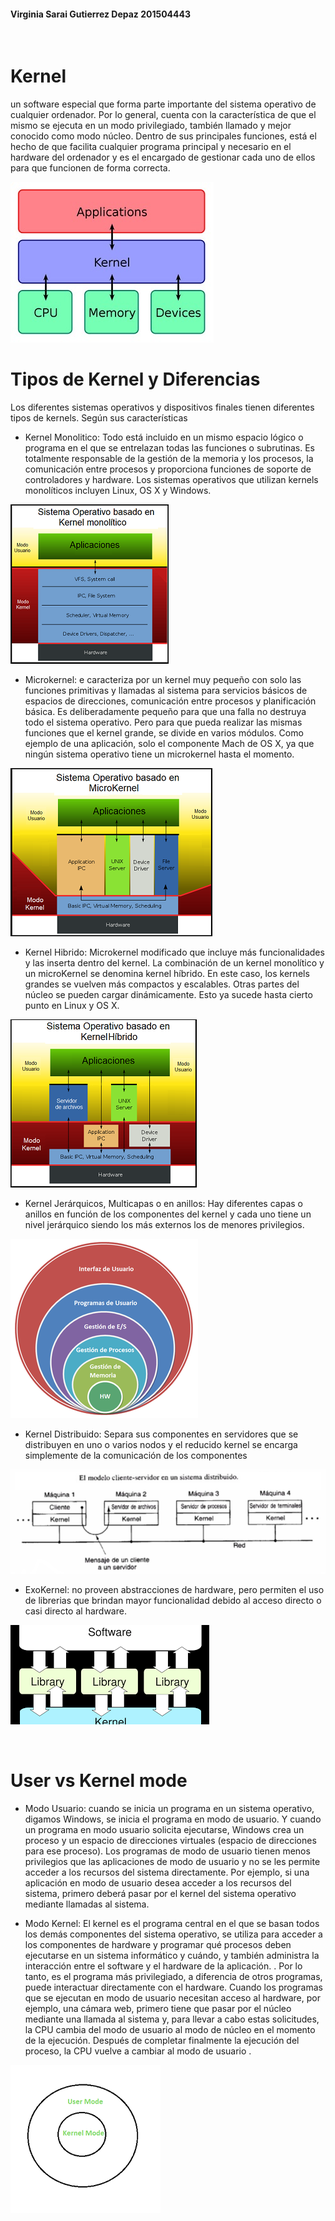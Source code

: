 #### Virginia Sarai Gutierrez Depaz 201504443

<br>

# Kernel
un software especial que forma parte importante del sistema operativo de cualquier ordenador. Por lo general, cuenta con la característica de que el mismo se ejecuta en un modo privilegiado, también llamado y mejor conocido como modo núcleo. Dentro de sus principales funciones, está el hecho de que facilita cualquier programa principal y necesario en el hardware del ordenador y es el encargado de gestionar cada uno de ellos para que funcionen de forma correcta.
</p>

![](../img/1.jpg)

# Tipos de Kernel y  Diferencias
Los diferentes sistemas operativos y dispositivos finales tienen diferentes tipos de kernels. Según sus características

- Kernel Monolitico:
Todo está incluido en un mismo espacio lógico o programa en el que se entrelazan todas las funciones o subrutinas.
Es totalmente responsable de la gestión de la memoria y los procesos, la comunicación entre procesos y proporciona funciones de soporte de controladores y hardware. Los sistemas operativos que utilizan kernels monolíticos incluyen Linux, OS X y Windows.

![](../img/2.png)


- Microkernel:
e caracteriza por un kernel muy pequeño con solo las funciones primitivas y llamadas al sistema para servicios básicos de espacios de direcciones, comunicación entre procesos y planificación básica.
Es deliberadamente pequeño para que una falla no destruya todo el sistema operativo. Pero para que pueda realizar las mismas funciones que el kernel grande, se divide en varios módulos. Como ejemplo de una aplicación, solo el componente Mach de OS X, ya que ningún sistema operativo tiene un microkernel hasta el momento.

![](../img/3.png)

- Kernel Hibrido:
Microkernel modificado que incluye más funcionalidades y las inserta dentro del kernel.
 La combinación de un kernel monolítico y un microKernel se denomina kernel híbrido. En este caso, los kernels grandes se vuelven más compactos y escalables. Otras partes del núcleo se pueden cargar dinámicamente. Esto ya sucede hasta cierto punto en Linux y OS X.

![](../img/4.png)

- Kernel Jerárquicos, Multicapas o en anillos: 
Hay diferentes capas o anillos en función de los componentes del kernel y cada uno tiene un nivel jerárquico siendo los más externos los de menores privilegios.

![](../img/5.png)

- Kernel Distribuido:
Separa sus componentes en servidores que se distribuyen en uno o varios nodos y el reducido kernel se encarga simplemente de la comunicación de los componentes

![](../img/6.png)

- ExoKernel: no proveen abstracciones de hardware, pero permiten el uso de librerias que brindan mayor funcionalidad debido al acceso directo o casi directo al hardware.

![](../img/7.png)

<br>

# User vs Kernel mode

- Modo Usuario: 
cuando se inicia un programa en un sistema operativo, digamos Windows, se inicia el programa en modo de usuario. Y cuando un programa en modo usuario solicita ejecutarse, Windows crea un proceso y un espacio de direcciones virtuales (espacio de direcciones para ese proceso). Los programas de modo de usuario tienen menos privilegios que las aplicaciones de modo de usuario y no se les permite acceder a los recursos del sistema directamente. Por ejemplo, si una aplicación en modo de usuario desea acceder a los recursos del sistema, primero deberá pasar por el kernel del sistema operativo mediante llamadas al sistema.  

- Modo Kernel:
El kernel es el programa central en el que se basan todos los demás componentes del sistema operativo, se utiliza para acceder a los componentes de hardware y programar qué procesos deben ejecutarse en un sistema informático y cuándo, y también administra la interacción entre el software y el hardware de la aplicación. . Por lo tanto, es el programa más privilegiado, a diferencia de otros programas, puede interactuar directamente con el hardware. Cuando los programas que se ejecutan en modo de usuario necesitan acceso al hardware, por ejemplo, una cámara web, primero tiene que pasar por el núcleo mediante una llamada al sistema y, para llevar a cabo estas solicitudes, la CPU cambia del modo de usuario al modo de núcleo en el momento de la ejecución. Después de completar finalmente la ejecución del proceso, la CPU vuelve a cambiar al modo de usuario .

![](../img/8.png)